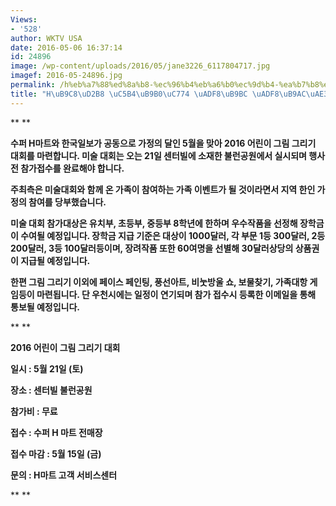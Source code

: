 ```yaml
---
Views:
- '528'
author: WKTV USA
date: 2016-05-06 16:37:14
id: 24896
image: /wp-content/uploads/2016/05/jane3226_6117804717.jpg
imagef: 2016-05-24896.jpg
permalink: /h%eb%a7%88%ed%8a%b8-%ec%96%b4%eb%a6%b0%ec%9d%b4-%ea%b7%b8%eb%a6%bc-%ea%b7%b8%eb%a6%ac%ea%b8%b0-%eb%8c%80%ed%9a%8c/
title: "H\uB9C8\uD2B8 \uC5B4\uB9B0\uC774 \uADF8\uB9BC \uADF8\uB9AC\uAE30 \uB300\uD68C"
---
```


** **

**수퍼 H마트와 한국일보가 공동으로 가정의 달인 5월을 맞아 2016 어린이 그림 그리기 대회를 마련합니다. 미술 대회는 오는 21일 센터빌에 소재한 불런공원에서 실시되며 행사전 참가접수를 완료해야 합니다.** 

**주최측은 미술대회와 함께 온 가족이 참여하는 가족 이벤트가 될 것이라면서 지역 한인 가정의 참여를 당부했습니다.** 

**미술 대회 참가대상은 유치부, 초등부, 중등부 8학년에 한하며 우수작품을 선정해 장학금이 수여될 예정입니다. 장학금 지급 기준은 대상이 1000달러, 각 부문 1등 300달러, 2등 200달러, 3등 100달러등이며, 장려작품 또한 60여명을 선별해 30달러상당의 상품권이 지급될 예정입니다.** 

**한편 그림 그리기 이외에 페이스 페인팅, 풍선아트, 비눗방울 쇼, 보물찾기, 가족대항 게임등이 마련됩니다. 단 우천시에는 일정이 연기되며 참가 접수시 등록한 이메일을 통해 통보될 예정입니다.**

** **

**2016 어린이 그림 그리기 대회**

**일시 : 5월 21일 (토)**

**장소 : 센터빌 불런공원**

**참가비 : 무료**

**접수 : 수퍼 H 마트 전매장**

**접수 마감 : 5월 15일 (금)**

**문의 : H마트 고객 서비스센터**

** **

&nbsp;

&nbsp;

&nbsp;